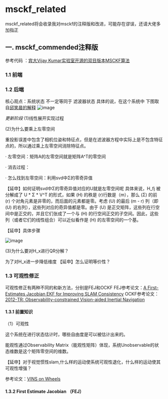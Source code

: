 # msckf_related
msckf_related将会收录我对msckf的注释版和改进，可能存在谬误，还请大佬多加指正
## 一. msckf_commended注释版
参考代码 ：[宾大Vijay Kumar实验室开源的双目版本MSCKF算法](https://github.com/KumarRobotics/msckf_vio) 
### 1.1 前端
### 1.2 后端
核心观点：系统状态 不一定等同于 滤波器状态
具体的说，在这个系统中
下图取自[邱笑晨的解释](https://www.bilibili.com/video/BV1Y4411g7FJ/?vd_source=0ada5c95f58cb319a77c62f35a4c0057)
![image](https://github.com/EveningLin/msckf_related/assets/110521494/519f889c-b1f9-456b-9df3-1a84405347ee)


_更新阶段_
(1)线性展开实现过程

(2)为什么要乘上左零空间

重投影误差中包含了相机位姿和特征点，但是在滤波器方程中实际上是不包含特征点的，所以通过乘上左零空间消除特征点。

· 左零空间：矩阵A的左零空间就是矩阵A^T的零空间

· 消去过程：

· 怎么找到左零空间：利用svd中Σ的零奇异值

【延申】如何证明svd中Σ的零奇异值对应的U就是左零空间呢
具体来说，H_fj 被分解成了 U * Σ * V^T 的形式，如果 (H) 的秩是 (r)行数是（m），那么 (Σ) 的前 (r) 个对角元素是非零的，而后面的元素都是零。考虑 (U) 的最后 (m - r) 列（即 (U) 的右列），这些列对应的奇异值都是零。由于 (U) 是正交矩阵，这些列在行空间中是正交的，并且它们张成了一个与 (H) 的行空间正交的子空间。因此，这些列（或者它们的线性组合）可以近似看作是 (H) 的左零空间的一个基。

【延申】具体步骤

![image](https://github.com/EveningLin/msckf_related/assets/110521494/520b8f8a-b69d-4bd5-bad8-809c6578ee16)

(3)为什么要对H_x进行QR分解？

为了对H_x进一步降低维度
【延申】怎么证明等价性？

### 1.3 可观性修正
可观性修正有两种不同的和新方法，分别是FEJ和OCKF
FEJ参考论文：[A  First-Estimates Jacobian EKF for Improving
 SLAM Consistency](https://www.sci-hub.se/10.1007/978-3-642-00196-3_43)
OCKF参考论文：[2012-TR: Observability-constrained Vision-aided Inertial Navigation]()
#### 1.3.1 前置知识
（1）可观性

这个系统在进行状态估计时，哪些自由度是可以被估计出来的。

能观性通过Observability Matrix（能观性矩阵）体现，系统Unobservable的状态维数是这个矩阵零空间的维数。

【延申】对于视觉惯性slam,什么样的运动使系统可观性退化，什么样的运动使其可观性增强？

参考论文：[VINS on Wheels]([https://www.sci-hub.se/10.1007/978-3-642-00196-3_43](https://ieeexplore.ieee.org/stamp/stamp.jsp?tp=&arnumber=7989603))


#### 1.3.2 First Estimate Jacobian （FEJ）


